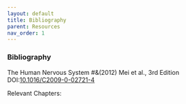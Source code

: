 ```yaml
---
layout: default
title: Bibliography
parent: Resources
nav_order: 1
---
```


### Bibliography

<detail>
<summary>The Human Nervous System #&(2012) Mei et al., 3rd Edition DOI:<a href="https://www.sciencedirect.com/book/9780123742360/the-human-nervous-system">10.1016/C2009-0-02721-4</a></summary>
  
  
  Relevant Chapters:


</detail>
  
